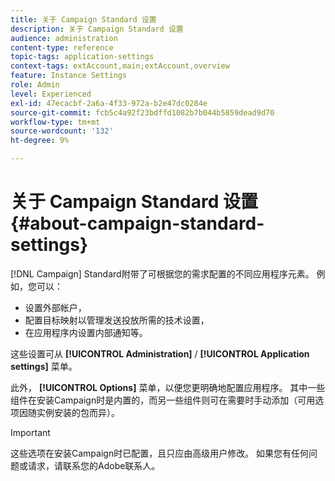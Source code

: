```yaml
---
title: 关于 Campaign Standard 设置
description: 关于 Campaign Standard 设置
audience: administration
content-type: reference
topic-tags: application-settings
context-tags: extAccount,main;extAccount,overview
feature: Instance Settings
role: Admin
level: Experienced
exl-id: 47ecacbf-2a6a-4f33-972a-b2e47dc0284e
source-git-commit: fcb5c4a92f23bdffd1082b7b044b5859dead9d70
workflow-type: tm+mt
source-wordcount: '132'
ht-degree: 9%

---
```


# 关于 Campaign Standard 设置{#about-campaign-standard-settings}

[!DNL Campaign] Standard附带了可根据您的需求配置的不同应用程序元素。 例如，您可以：

* 设置外部帐户，
* 配置目标映射以管理发送投放所需的技术设置，
* 在应用程序内设置内部通知等。

这些设置可从 **[!UICONTROL Administration]** / **[!UICONTROL Application settings]** 菜单。

此外， **[!UICONTROL Options]** 菜单，以便您更明确地配置应用程序。 其中一些组件在安装Campaign时是内置的，而另一些组件则可在需要时手动添加（可用选项因随实例安装的包而异）。

>[!IMPORTANT]
>
>这些选项在安装Campaign时已配置，且只应由高级用户修改。 如果您有任何问题或请求，请联系您的Adobe联系人。
